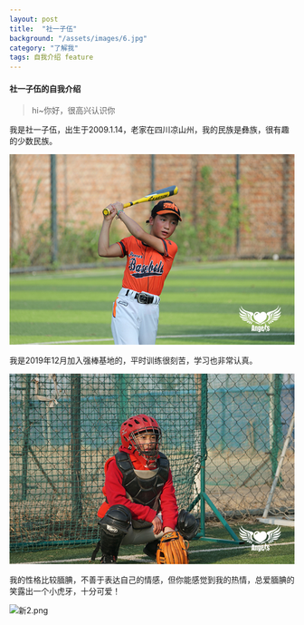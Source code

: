 ```yaml
---
layout: post
title:  "社一子伍"
background: "/assets/images/6.jpg"
category: "了解我"
tags: 自我介绍 feature
---
```


#### 社一子伍的自我介绍

> hi~你好，很高兴认识你

我是社一子伍，出生于2009.1.14，老家在四川凉山州，我的民族是彝族，很有趣的少数民族。

![3U7A1906.JPG](../assets/images/3U7A1906.JPG)

我是2019年12月加入强棒基地的，平时训练很刻苦，学习也非常认真。

![7.JPG](../assets/images/7.JPG)

我的性格比较腼腆，不善于表达自己的情感，但你能感觉到我的热情，总爱腼腆的笑露出一个小虎牙，十分可爱！

![新2.png](../assets/images/新2.png)

